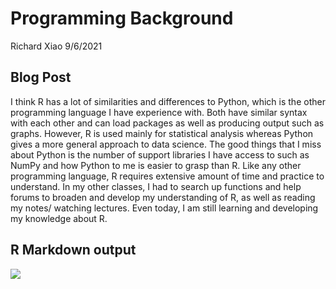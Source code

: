 Programming Background
================
Richard Xiao
9/6/2021

## Blog Post

I think R has a lot of similarities and differences to Python, which is
the other programming language I have experience with. Both have similar
syntax with each other and can load packages as well as producing output
such as graphs. However, R is used mainly for statistical analysis
whereas Python gives a more general approach to data science. The good
things that I miss about Python is the number of support libraries I
have access to such as NumPy and how Python to me is easier to grasp
than R. Like any other programming language, R requires extensive amount
of time and practice to understand. In my other classes, I had to search
up functions and help forums to broaden and develop my understanding of
R, as well as reading my notes/ watching lectures. Even today, I am
still learning and developing my knowledge about R.

## R Markdown output

![](C:/Users/rcxia/OneDrive/Documents/ST558githubblogrepo/RichardXiao1.github.io/HW4-blog_files/figure-gfm/iris-1.png)<!-- -->
